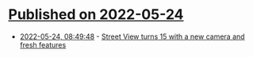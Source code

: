 # [Published on 2022-05-24](index.md)

* [2022-05-24, 08:49:48](https://news.ycombinator.com/item?id=31489596) - [Street View turns 15 with a new camera and fresh features](https://blog.google/products/maps/street-view-15-new-features/)
